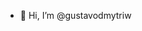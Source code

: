 - 👋 Hi, I’m @gustavodmytriw

<!---
gustavodmytriw/gustavodmytriw is a ✨ special ✨ repository because its `README.md` (this file) appears on your GitHub profile.
You can click the Preview link to take a look at your changes.
--->
